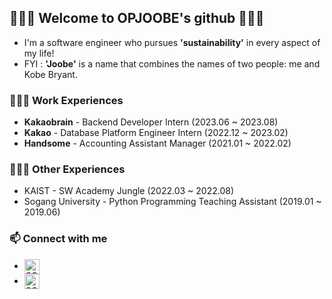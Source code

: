 ## 💁🏻‍♂️ Welcome to OPJOOBE's github 💁🏻‍♂️

- I'm a software engineer who pursues **'sustainability'** in every aspect of my life! </br>
- FYI : **'Joobe'** is a name that combines the names of two people: me and Kobe Bryant.

### 👨🏻‍💻 Work Experiences
- **Kakaobrain** - Backend Developer Intern (2023.06 ~ 2023.08)
- **Kakao** - Database Platform Engineer Intern (2022.12 ~ 2023.02)
- **Handsome** - Accounting Assistant Manager (2021.01 ~ 2022.02)

### 🧑🏻‍🏫 Other Experiences
- KAIST - SW Academy Jungle (2022.03 ~ 2022.08)
- Sogang University - Python Programming Teaching Assistant (2019.01 ~ 2019.06)

<!--
**opjoobe/opjoobe** is a ✨ _special_ ✨ repository because its `README.md` (this file) appears on your GitHub profile.

Here are some ideas to get you started:

- 🔭 I’m currently working on ...
- 🌱 I’m currently learning ...
- 👯 I’m looking to collaborate on ...
- 🤔 I’m looking for help with ...
- 💬 Ask me about ...
- 📫 How to reach me: ...
- 😄 Pronouns: ...
- ⚡ Fun fact: ...
-->

<!-- ![Anurag's GitHub stats](https://github-readme-stats.vercel.app/api?username=opjoobe&show_icons=true&theme=greywhite) -->

<!-- [![Top Langs](https://github-readme-stats.vercel.app/api/top-langs/?username=opjoobe&layout=compact)](https://github.com/anuraghazra/github-readme-stats) -->


<!--![opjoobe progr]([https://user-images.githubusercontent.com/102501872/208305418-6e5cb084-ad6c-400e-8e7c-be5169a47740.jpg](https://user-images.githubusercontent.com/102501872/211308189-fb7c1634-8f5f-49e8-af8b-77f8a4c15727.png))-->


<!-- <img width="500" alt="Screen Shot 2023-01-09 at 9 28 56 PM" src="https://user-images.githubusercontent.com/102501872/211308471-753ccd0f-a626-4d58-8b1f-9174c5a72aa7.png"> -->


<!-- [![Solved.ac Profile](http://mazassumnida.wtf/api/v2/generate_badge?boj=opjoobe)](https://solved.ac/opjoobe/) -->


### 📫 Connect with me

<!-- [<img align="left" alt="SOKURI_CODE | velog" width="48px" src="https://img.icons8.com/color/48/000000/blog.png" />][website] -->
<!-- [<img align="left" alt="SOKURI_CODE | YouTube" width="48px" src="https://img.icons8.com/color/48/000000/youtube-play.png" />][youtube] -->
<!-- [<img align="left" alt="SOKURI_CODE | Twitter" width="48px" src="https://img.icons8.com/color/48/000000/twitter-squared.png" />][twitter] -->
- [<img align="center" alt="SOKURI_CODE | LinkedIn" width="24px" src="https://img.icons8.com/color/48/000000/linkedin.png" />][linkedin]
- [<img align="center" alt="SOKURI_CODE | Instagram" width="24px" src="https://img.icons8.com/color/48/000000/instagram-new--v2.png" />][instagram]

[website]: https://velog.io/@imysh578
[twitter]: https://twitter.com/
[youtube]: https://youtube.com/
[linkedin]: https://linkedin.com/in/joobe24/
[instagram]: https://instagram.com/joobe24
